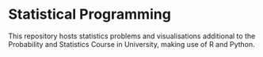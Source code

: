 # Statistical Programming

This repository hosts statistics problems and visualisations additional to the Probability and Statistics Course in University, making use of R and Python.
